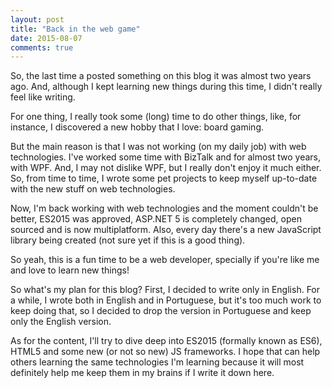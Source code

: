 ```yaml
---
layout: post
title: "Back in the web game"
date: 2015-08-07
comments: true
---
```

So, the last time a posted something on this blog it was almost two years ago. And, although I kept learning new things during this time, I didn't really feel like writing.

For one thing, I really took some (long) time to do other things, like, for instance, I discovered a new hobby that I love: board gaming.

But the main reason is that I was not working (on my daily job) with web technologies. I've worked some time with BizTalk and for almost two years, with WPF. And, I may not dislike WPF, but I really don't enjoy it much either. So, from time to time, I wrote some pet projects to keep myself up-to-date with the new stuff on web technologies.

Now, I'm back working with web technologies and the moment couldn't be better, ES2015 was approved, ASP.NET 5 is completely changed, open sourced and is now multiplatform. Also, every day there's a new JavaScript library being created (not sure yet if this is a good thing).

So yeah, this is a fun time to be a web developer, specially if you're like me and love to learn new things!

So what's my plan for this blog? First, I decided to write only in English. For a while, I wrote both in English and in Portuguese, but it's too much work to keep doing that, so I decided to drop the version in Portuguese and keep only the English version.

As for the content, I'll try to dive deep into ES2015 (formally known as ES6), HTML5 and some new (or not so new) JS frameworks. I hope that can help others learning the same technologies I'm learning because it will most definitely help me keep them in my brains if I write it down here.
